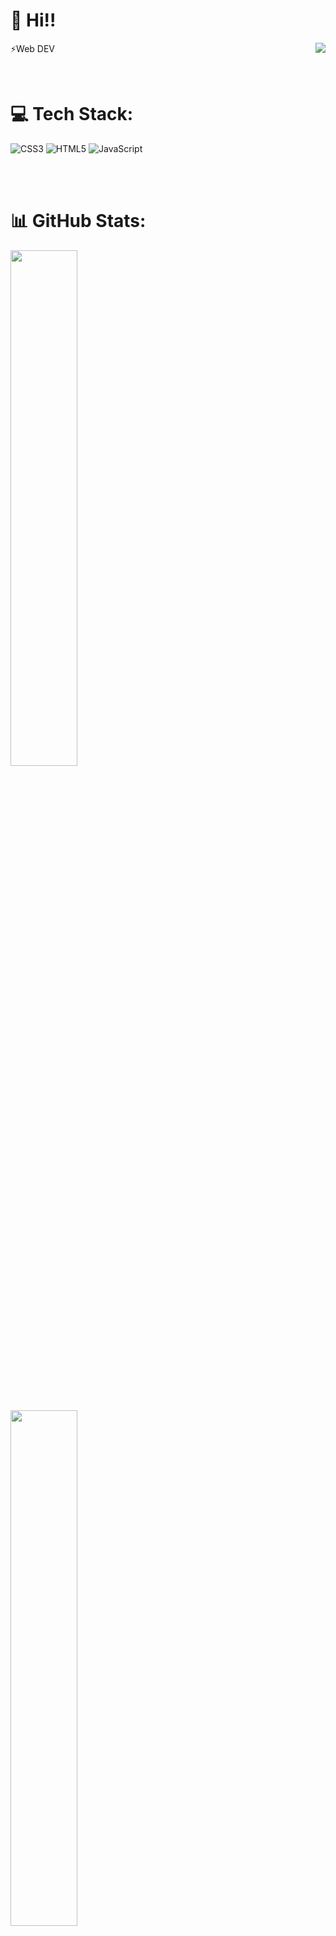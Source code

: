 # 👋 Hi!! <br>
⚡Web DEV
<img align="right" src="https://visitcount.itsvg.in/api?id=Aham3d&icon=1&color=12&bg_color=00000000)](https://visitcount.itsvg.in"/>

<br>

# 💻 Tech Stack:
![CSS3](https://img.shields.io/badge/css3-%231572B6.svg?style=for-the-badge&logo=css3&logoColor=white) ![HTML5](https://img.shields.io/badge/html5-%23E34F26.svg?style=for-the-badge&logo=html5&logoColor=white) ![JavaScript](https://img.shields.io/badge/javascript-%23323330.svg?style=for-the-badge&logo=javascript&logoColor=%23F7DF1E)

<br><br>

# 📊 GitHub Stats:
<a href="https://github.com/Aham3d/github-readme-stats">
  <img align="center" width="46%" src="https://github-readme-stats.vercel.app/api?username=Aham3d&show_icons=true&theme=light&hide_border=false" />
</a> 

<br><br>

<a href="https://github.com/Aham3d/convoychat">
  <img align="center" width="46%" src="https://github-readme-streak-stats.herokuapp.com/?user=Aham3d&theme=light&hide_border=false" />
</a>

<br><br>

<a href="https://github.com/Aham3d/github-readme-stats">
  <img align="center" width="46%" height="200px" margin="20px" src="https://github-readme-stats.vercel.app/api/top-langs/?username=Aham3d&layout=compact&theme=light&hide_border=false" />
</a>

<br><br>

# 🌐 Socials:
[![Instagram](https://img.shields.io/badge/Instagram-%23E4405F.svg?logo=Instagram&logoColor=white)](https://instagram.com/@not_ahamed) [![Twitter](https://img.shields.io/badge/Twitter-%231DA1F2.svg?logo=Twitter&logoColor=white)](https://twitter.com/@ahamed_just) 



<!-- Proudly created with GPRM ( https://gprm.itsvg.in ) -->
